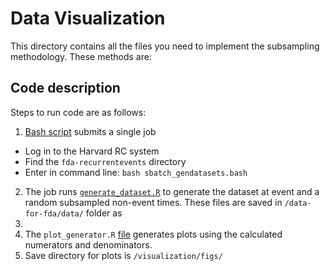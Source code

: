 # Data Visualization #

This directory contains all the files you need to implement the
subsampling methodology. These methods are: 

## Code description ##
Steps to run code are as follows:
1. [Bash script](/sbatch_gendatasets.bash) submits a single job
  * Log in to the Harvard RC system
  * Find the `fda-recurrentevents` directory
  * Enter in command line: ```bash sbatch_gendatasets.bash```
2. The job runs [`generate_dataset.R`](/generate_dataset.R) to
   generate the dataset at event and a random subsampled non-event
   times. These files are saved in `/data-for-fda/data/` folder as 
3. 
4. The `plot_generator.R` [file](/plot_generator.R) generates plots
using the calculated numerators and denominators.
5. Save directory for plots is `/visualization/figs/`
